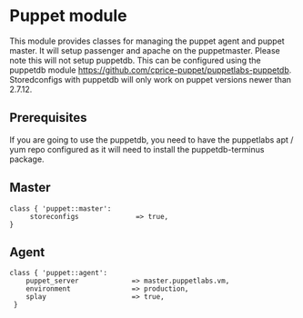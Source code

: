 # Puppet module #

This module provides classes for managing the puppet agent and puppet master. 
It will setup passenger and apache on the puppetmaster. Please note this will 
not setup puppetdb. This can be configured using the puppetdb module 
https://github.com/cprice-puppet/puppetlabs-puppetdb. Storedconfigs with puppetdb 
will only work on puppet versions newer than 2.7.12.

## Prerequisites ##

If you are going to use the puppetdb, you need to have the puppetlabs apt / yum 
repo configured as it will need to install the puppetdb-terminus package.  

## Master ##

	class { 'puppet::master':
	     storeconfigs              => true,
	}

## Agent ##

	class { 'puppet::agent':
	 	puppet_server             => master.puppetlabs.vm,
	 	environment               => production,
	 	splay                     => true,
	 }
